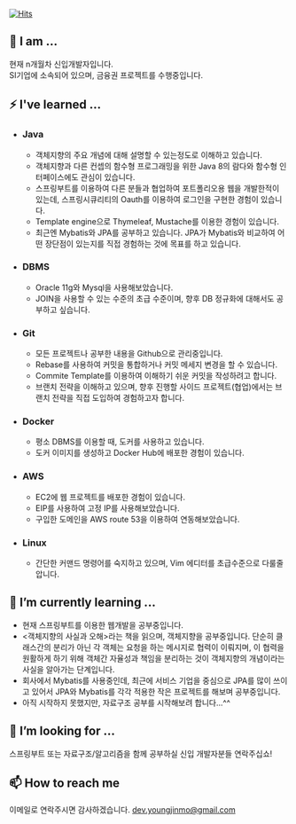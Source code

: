 [![Hits](https://hits.seeyoufarm.com/api/count/incr/badge.svg?url=https%3A%2F%2Fgithub.com%2Fyoungjinmo%2Fyoungjinmo&count_bg=%23F4A9A9&title_bg=%23000000&icon=spring.svg&icon_color=%23E7E7E7&title=hits&edge_flat=false)](https://hits.seeyoufarm.com)
## 🔭 I am ...
현재 n개월차 신입개발자입니다.<br>
SI기업에 소속되어 있으며, 금융권 프로젝트를 수행중입니다.

## ⚡ I've learned ...
- ### Java
  - 객체지향의 주요 개념에 대해 설명할 수 있는정도로 이해하고 있습니다.
  - 객체지향과 다른 컨셉의 함수형 프로그래밍을 위한 Java 8의 람다와 함수형 인터페이스에도 관심이 있습니다.
  - 스프링부트를 이용하여 다른 분들과 협업하여 포트폴리오용 웹을 개발한적이 있는데, 스프링시큐리티의 Oauth를 이용하여 로그인을 구현한 경험이 있습니다.
  - Template engine으로 Thymeleaf, Mustache를 이용한 경험이 있습니다.
  - 최근엔 Mybatis와 JPA를 공부하고 있습니다. JPA가 Mybatis와 비교하여 어떤 장단점이 있는지를 직접 경험하는 것에 목표를 하고 있습니다.
- ### DBMS
  - Oracle 11g와 Mysql을 사용해보았습니다.
  - JOIN을 사용할 수 있는 수준의 초급 수준이며, 향후 DB 정규화에 대해서도 공부하고 싶습니다.
- ### Git
  - 모든 프로젝트나 공부한 내용을 Github으로 관리중입니다.
  - Rebase를 사용하여 커밋을 통합하거나 커밋 메세지 변경을 할 수 있습니다.
  - Commite Template를 이용하여 이해하기 쉬운 커밋을 작성하려고 합니다.
  - 브랜치 전략을 이해하고 있으며, 향후 진행할 사이드 프로젝트(협업)에서는 브랜치 전략을 직접 도입하여 경험하고자 합니다.
- ### Docker
  - 평소 DBMS를 이용할 때, 도커를 사용하고 있습니다.
  - 도커 이미지를 생성하고 Docker Hub에 배포한 경험이 있습니다.
- ### AWS
  - EC2에 웹 프로젝트를 배포한 경험이 있습니다.
  - EIP를 사용하여 고정 IP를 사용해보았습니다.
  - 구입한 도메인을 AWS route 53을 이용하여 연동해보았습니다.
- ### Linux
  - 간단한 커맨드 명령어를 숙지하고 있으며, Vim 에디터를 초급수준으로 다룰줄 압니다.

## 🌱 I’m currently learning ...
- 현재 스프링부트를 이용한 웹개발을 공부중입니다.
- <객체지향의 사실과 오해>라는 책을 읽으며, 객체지향을 공부중입니다. 단순히 클래스간의 분리가 아닌 각 객체는 요청을 하는 메시지로 협력이 이뤄지며, 이 협력을 원활하게 하기 위해 객체간 자율성과 책임을 분리하는 것이 객체지향의 개념이라는 사실을 알아가는 단계입니다.
- 회사에서 Mybatis를 사용중인데, 최근에 서비스 기업을 중심으로 JPA를 많이 쓰이고 있어서 JPA와 Mybatis를 각각 적용한 작은 프로젝트를 해보며 공부중입니다.
- 아직 시작하지 못했지만, 자료구조 공부를 시작해보려 합니다...^^

## 👯 I’m looking for ...
스프링부트 또는 자료구조/알고리즘을 함께 공부하실 신입 개발자분들 연락주십쇼!

## 📫 How to reach me
이메일로 연락주시면 감사하겠습니다.
dev.youngjinmo@gmail.com


<!-- **devyoungjin/devyoungjin** is a ✨ _special_ ✨ repository because its `README.md` (this file) appears on your GitHub profile.

Here are some ideas to get you started:

- 🔭 I’m currently working on ...
- 🌱 I’m currently learning ...
- 👯 I’m looking to collaborate on ...
- 🤔 I’m looking for help with ...
- 💬 Ask me about ...
- 📫 How to reach me: ...
- 😄 Pronouns: ...
- ⚡ Fun fact: ...
-->
